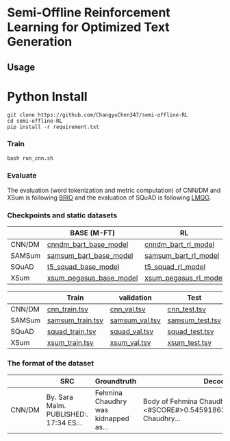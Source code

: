 # Semi-Offline Reinforcement Learning for Optimized Text Generation
## Usage

# Python Install
```
git clone https://github.com/ChangyuChen347/semi-offline-RL
cd semi-offline-RL
pip install -r requirement.txt
```

### Train
```console
bash run_cnn.sh
```

### Evaluate
The evaluation (word tokenization and metric computation) of CNN/DM and XSum is following [BRIO](https://github.com/yixinL7/BRIO) and the evaluation of SQuAD is following [LMQG](https://github.com/asahi417/lm-question-generation).  
### Checkpoints and static datasets
|        | BASE (M-FT)                 | RL                        | 
|--------|-----------------------------|---------------------------|
| CNN/DM | [cnndm_bart_base_model]()   | [cnndm_bart_rl_model]()   | 
| SAMSum | [samsum_bart_base_model]()  | [samsum_bart_rl_model]()  |  
| SQuAD  | [t5_squad_base_model]()     | [t5_squad_rl_model]()     |   
| XSum   | [xsum_pegasus_base_model]() | [xsum_pegasus_rl_model]() |  

|        | Train                | validation         | Test                |
|--------|----------------------|--------------------|---------------------|
| CNN/DM | [cnn_train.tsv]()    | [cnn_val.tsv]()    | [cnn_test.tsv]()    |
| SAMSum | [samsum_train.tsv]() | [samsum_val.tsv]() | [samsum_test.tsv]() |
| SQuAD  | [squad_train.tsv]()  | [squad_val.tsv]()  | [squad_test.tsv]()  |
| XSum   | [xsum_train.tsv]()   | [xsum_val.tsv]()   | [xsum_test.tsv]()   |

### The format of the dataset

|        | SRC                                    | Groundtruth                          | Decoded results                                                                    |
|--------|----------------------------------------|--------------------------------------|------------------------------------------------------------------------------------|
| CNN/DM | By. Sara Malm. PUBLISHED:. 17:34 ES... | Fehmina Chaudhry was kidnapped as... | Body of Fehmina Chaudhry ... <#SCORE#>0.5459186331197582<#SEP#>Fehmina Chaudhry... |

